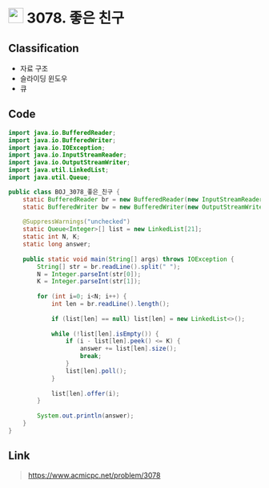 # <img src="https://d2gd6pc034wcta.cloudfront.net/tier/13.svg" width="30"> 3078. 좋은 친구

## Classification
* 자료 구조
* 슬라이딩 윈도우
* 큐

## Code
```java
import java.io.BufferedReader;
import java.io.BufferedWriter;
import java.io.IOException;
import java.io.InputStreamReader;
import java.io.OutputStreamWriter;
import java.util.LinkedList;
import java.util.Queue;

public class BOJ_3078_좋은_친구 {
	static BufferedReader br = new BufferedReader(new InputStreamReader(System.in));
	static BufferedWriter bw = new BufferedWriter(new OutputStreamWriter(System.out));
	
	@SuppressWarnings("unchecked")
	static Queue<Integer>[] list = new LinkedList[21];
	static int N, K;
	static long answer;
	
	public static void main(String[] args) throws IOException {
		String[] str = br.readLine().split(" ");
		N = Integer.parseInt(str[0]);
		K = Integer.parseInt(str[1]);
		
		for (int i=0; i<N; i++) {
			int len = br.readLine().length();
			
			if (list[len] == null) list[len] = new LinkedList<>();
			
			while (!list[len].isEmpty()) {
				if (i - list[len].peek() <= K) {
					answer += list[len].size();
					break;
				}
				list[len].poll();
			}
			
			list[len].offer(i);
		}
		
		System.out.println(answer);
	}
}
```

## Link
> https://www.acmicpc.net/problem/3078
